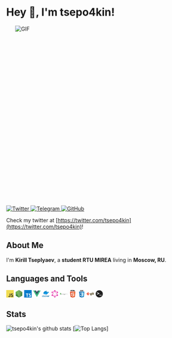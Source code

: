 # Hey 👋, I'm tsepo4kin!

<img align="right" alt="GIF" src="https://c.tenor.com/qFiVMJ7kDGwAAAAM/catjam.gif" style="height: 480px; width: 480px"/>

<a href="https://twitter.com/tsepo4kin" target="_blank">
  <img src="https://img.shields.io/badge/-Twitter-1ca0f1?style=flat-square&labelColor=1ca0f1&logo=twitter&logoColor=white" alt="Twitter">
</a>
<a href="https://t.me/tsepo4kin" target="_blank">
  <img src="https://img.shields.io/badge/-Telegram-0088cc?style=flat-square&logo=telegram" alt="Telegram">
</a>
<a href="https://github.com/tsepo4kin/" target="_blank">
  <img src="https://img.shields.io/badge/-GitHub-181717?style=flat-square&logo=github" alt="GitHub">
</a>

Check my twitter at [https://twitter.com/tsepo4kin](https://twitter.com/tsepo4kin)!


## About Me

I'm **Kirill Tseplyaev**, a **student RTU MIREA** living in **Moscow, RU**.


## Languages and Tools

<code><img height="20" src="https://raw.githubusercontent.com/github/explore/80688e429a7d4ef2fca1e82350fe8e3517d3494d/topics/javascript/javascript.png"></code>
<code><img height="20" src="https://raw.githubusercontent.com/github/explore/80688e429a7d4ef2fca1e82350fe8e3517d3494d/topics/nodejs/nodejs.png"></code>
<code><img height="20" src="https://raw.githubusercontent.com/github/explore/80688e429a7d4ef2fca1e82350fe8e3517d3494d/topics/typescript/typescript.png"></code>
<code><img height="20" src="https://raw.githubusercontent.com/github/explore/80688e429a7d4ef2fca1e82350fe8e3517d3494d/topics/vue/vue.png"></code>
<code><img height="20" src="https://raw.githubusercontent.com/github/explore/80688e429a7d4ef2fca1e82350fe8e3517d3494d/topics/docker/docker.png"></code>
<code><img height="20" src="https://raw.githubusercontent.com/github/explore/80688e429a7d4ef2fca1e82350fe8e3517d3494d/topics/graphql/graphql.png"></code>
<code><img height="20" src="https://raw.githubusercontent.com/github/explore/80688e429a7d4ef2fca1e82350fe8e3517d3494d/topics/mongodb/mongodb.png"></code>
<code><img height="20" src="https://raw.githubusercontent.com/github/explore/80688e429a7d4ef2fca1e82350fe8e3517d3494d/topics/html/html.png"></code>
<code><img height="20" src="https://raw.githubusercontent.com/github/explore/80688e429a7d4ef2fca1e82350fe8e3517d3494d/topics/css/css.png"></code>
<code><img height="20" src="https://raw.githubusercontent.com/github/explore/80688e429a7d4ef2fca1e82350fe8e3517d3494d/topics/git/git.png"></code>
<code><img height="20" src="https://raw.githubusercontent.com/github/explore/80688e429a7d4ef2fca1e82350fe8e3517d3494d/topics/terminal/terminal.png"></code>


## Stats

![tsepo4kin's github stats](https://github-readme-stats.vercel.app/api?username=tsepo4kin&show_icons=true&hide_border=false&theme=tokyonight&count_private=true&hide_title=false)
[![Top Langs](https://github-readme-stats.vercel.app/api/top-langs/?username=tsepo4kin&hide=html&theme=tokyonight&layout=compact)]